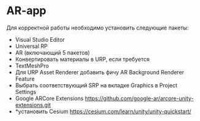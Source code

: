 # AR-app
Для корректной работы необходимо установить следующие пакеты:
  - Visual Studio Editor
  - Universal RP
  - AR (включающий 5 пакетов)
  - Конвертировать материалы в URP, если требуется
  - TextMeshPro
  - Для URP Asset Renderer добавить фичу AR Background Renderer Feature
  - Выбрать соответствующий SRP на вкладке Graphics в Project Settings
  - Google ARCore Extensions https://github.com/google-ar/arcore-unity-extensions.git
  - *установить Cesium https://cesium.com/learn/unity/unity-quickstart/
